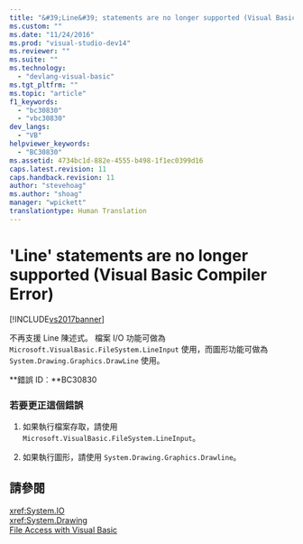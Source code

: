 ```yaml
---
title: "&#39;Line&#39; statements are no longer supported (Visual Basic Compiler Error) | Microsoft Docs"
ms.custom: ""
ms.date: "11/24/2016"
ms.prod: "visual-studio-dev14"
ms.reviewer: ""
ms.suite: ""
ms.technology: 
  - "devlang-visual-basic"
ms.tgt_pltfrm: ""
ms.topic: "article"
f1_keywords: 
  - "bc30830"
  - "vbc30830"
dev_langs: 
  - "VB"
helpviewer_keywords: 
  - "BC30830"
ms.assetid: 4734bc1d-882e-4555-b498-1f1ec0399d16
caps.latest.revision: 11
caps.handback.revision: 11
author: "stevehoag"
ms.author: "shoag"
manager: "wpickett"
translationtype: Human Translation
---
```

# &#39;Line&#39; statements are no longer supported (Visual Basic Compiler Error)
[!INCLUDE[vs2017banner](../../../csharp/includes/vs2017banner.md)]

不再支援 Line 陳述式。  檔案 I\/O 功能可做為 `Microsoft.VisualBasic.FileSystem.LineInput` 使用，而圖形功能可做為 `System.Drawing.Graphics.DrawLine` 使用。  
  
 **錯誤 ID︰**BC30830  
  
### 若要更正這個錯誤  
  
1.  如果執行檔案存取，請使用 `Microsoft.VisualBasic.FileSystem.LineInput`。  
  
2.  如果執行圖形，請使用 `System.Drawing.Graphics.Drawline`。  
  
## 請參閱  
 <xref:System.IO>   
 <xref:System.Drawing>   
 [File Access with Visual Basic](../../../visual-basic/developing-apps/programming/drives-directories-files/file-access.md)